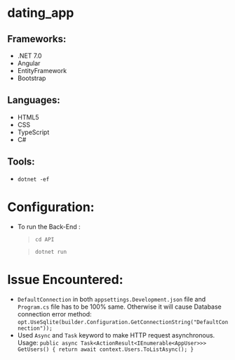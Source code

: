 # dating_app

## Frameworks: 
- .NET 7.0
- Angular
- EntityFramework
- Bootstrap

## Languages:
- HTML5
- CSS
- TypeScript
- C#

## Tools:
- `dotnet -ef`


# Configuration:
- To run the Back-End : 
    > `cd API`

    > `dotnet run` 


# Issue Encountered:
- `DefaultConnection` in both `appsettings.Development.json` file and `Program.cs` file has to be 100% same. Otherwise it will cause Database connection error
method: `opt.UseSqlite(builder.Configuration.GetConnectionString("DefaultConnection"));`
- Used `Async` and `Task` keyword to make HTTP request asynchronous. 
Usage: `public async Task<ActionResult<IEnumerable<AppUser>>> GetUsers()
        {
            return await context.Users.ToListAsync();
        }`
